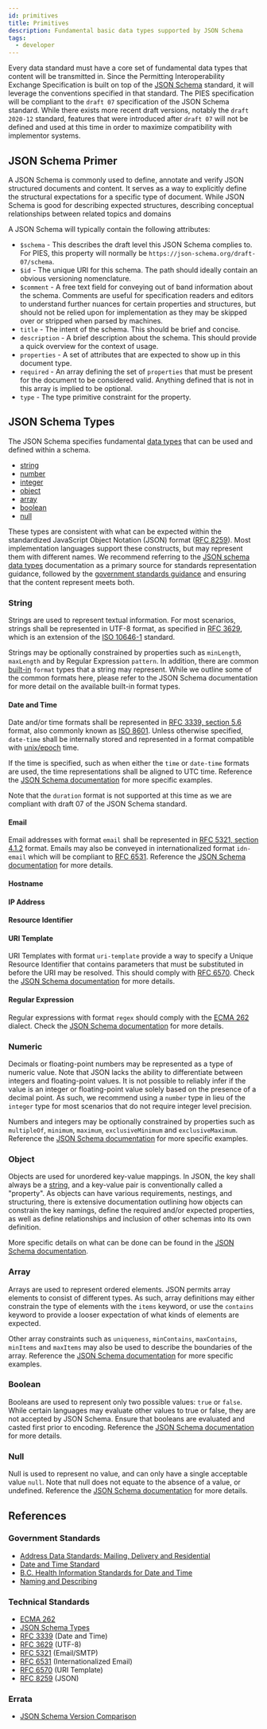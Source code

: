 ```yaml
---
id: primitives
title: Primitives
description: Fundamental basic data types supported by JSON Schema
tags:
  - developer
---
```


Every data standard must have a core set of fundamental data types that content will be transmitted in. Since the
Permitting Interoperability Exchange Specification is built on top of the [JSON Schema](https://json-schema.org/)
standard, it will leverage the conventions specified in that standard. The PIES specification will be compliant to the
`draft 07` specification of the JSON Schema standard. While there exists more recent draft versions, notably the
`draft 2020-12` standard, features that were introduced after `draft 07` will not be defined and used at this time in
order to maximize compatibility with implementor systems.

## JSON Schema Primer

A JSON Schema is commonly used to define, annotate and verify JSON structured documents and content. It serves as a way
to explicitly define the structural expectations for a specific type of document. While JSON Schema is good for
describing expected structures, describing conceptual relationships between related topics and domains

A JSON Schema will typically contain the following attributes:

- `$schema` - This describes the draft level this JSON Schema complies to. For PIES, this property will normally be `https://json-schema.org/draft-07/schema`.
- `$id` - The unique URI for this schema. The path should ideally contain an obvious versioning nomenclature.
- `$comment` - A free text field for conveying out of band information about the schema. Comments are useful for
specification readers and editors to understand further nuances for certain properties and structures, but should not
be relied upon for implementation as they may be skipped over or stripped when parsed by machines.
- `title` - The intent of the schema. This should be brief and concise.
- `description` - A brief description about the schema. This should provide a quick overview for the context of usage.
- `properties` - A set of attributes that are expected to show up in this document type.
- `required` - An array defining the set of `properties` that must be present for the document to be considered valid.
Anything defined that is not in this array is implied to be optional.
- `type` - The type primitive constraint for the property.

## JSON Schema Types

The JSON Schema specifies fundamental
[data types](https://json-schema.org/understanding-json-schema/reference/type)
that can be used and defined within a schema.

- [string](https://json-schema.org/understanding-json-schema/reference/string)
- [number](https://json-schema.org/understanding-json-schema/reference/numeric#number)
- [integer](https://json-schema.org/understanding-json-schema/reference/numeric#integer)
- [object](https://json-schema.org/understanding-json-schema/reference/object)
- [array](https://json-schema.org/understanding-json-schema/reference/array)
- [boolean](https://json-schema.org/understanding-json-schema/reference/boolean)
- [null](https://json-schema.org/understanding-json-schema/reference/null)

These types are consistent with what can be expected within the standardized JavaScript Object Notation (JSON) format
([RFC 8259](https://datatracker.ietf.org/doc/html/rfc8259)). Most implementation languages support these constructs, but
may represent them with different names. We recommend referring to the
[JSON schema data types](https://json-schema.org/understanding-json-schema/reference/type) documentation as a primary
source for standards representation guidance, followed by the [government standards guidance](#government-standards) and
ensuring that the content represent meets both.

### String

Strings are used to represent textual information. For most scenarios, strings shall be represented in UTF-8 format, as
specified in [RFC 3629](https://datatracker.ietf.org/doc/html/rfc3629), which is an extension of the [ISO 10646-1](https://www.iso.org/standard/76835.html)
standard.

Strings may be optionally constrained by properties such as `minLength`, `maxLength` and by Regular Expression
`pattern`. In addition, there are common
[built-in](https://json-schema.org/understanding-json-schema/reference/string#built-in-formats) `format` types that a
string may represent. While we outline some of the common formats here, please refer to the JSON Schema documentation
for more detail on the available built-in format types.

#### Date and Time

Date and/or time formats shall be represented in
[RFC 3339, section 5.6](https://datatracker.ietf.org/doc/html/rfc3339#section-5.6) format, also commonly known as
[ISO 8601](https://www.iso.org/iso-8601-date-and-time-format.html). Unless otherwise specified, `date-time` shall be
internally stored and represented in a format compatible with [unix/epoch](https://en.wikipedia.org/wiki/Unix_time)
time.

If the time is specified, such as when either the `time` or `date-time` formats are used, the time representations
shall be aligned to UTC time. Reference the
[JSON Schema documentation](https://json-schema.org/understanding-json-schema/reference/string#dates-and-times) for more
specific examples.

Note that the `duration` format is not supported at this time as we are compliant with draft 07 of the JSON Schema standard.

#### Email

Email addresses with format `email` shall be represented in
[RFC 5321, section 4.1.2](https://datatracker.ietf.org/doc/html/rfc5321#section-4.1.2) format. Emails may also be
conveyed in internationalized format `idn-email` which will be compliant to
[RFC 6531](https://datatracker.ietf.org/doc/html/rfc6531). Reference the
[JSON Schema documentation](https://json-schema.org/understanding-json-schema/reference/string#email-addresses) for more
details.

#### Hostname

#### IP Address

#### Resource Identifier

#### URI Template

URI Templates with format `uri-template` provide a way to specify a Unique Resource Identifier that contains parameters
that must be substituted in before the URI may be resolved. This should comply with
[RFC 6570](https://datatracker.ietf.org/doc/html/rfc6570). Check the
[JSON Schema documentation](https://json-schema.org/understanding-json-schema/reference/string#uri-template) for
more details.

#### Regular Expression

Regular expressions with format `regex` should comply with the
[ECMA 262](https://ecma-international.org/publications-and-standards/standards/ecma-262/) dialect. Check the
[JSON Schema documentation](https://json-schema.org/understanding-json-schema/reference/string#regular-expressions) for
more details.

### Numeric

Decimals or floating-point numbers may be represented as a type of numeric value. Note that JSON lacks the ability to
differentiate between integers and floating-point values. It is not possible to reliably infer if the value is an
integer or floating-point value solely based on the presence of a decimal point. As such, we recommend using a `number`
type in lieu of the `integer` type for most scenarios that do not require integer level precision.

Numbers and integers may be optionally constrained by properties such as `multipleOf`, `minimum`, `maximum`,
`exclusiveMinimum` and `exclusiveMaximum`. Reference the
[JSON Schema documentation](https://json-schema.org/understanding-json-schema/reference/numeric) for more specific
examples.

### Object

Objects are used for unordered key-value mappings. In JSON, the key shall always be a [string](#string), and a
key-value pair is conventionally called a "property". As objects can have various requirements, nestings, and
structuring, there is extensive documentation outlining how objects can constrain the key namings, define the required
and/or expected properties, as well as define relationships and inclusion of other schemas into its own definition.

More specific details on what can be done can be found in the
[JSON Schema documentation](https://json-schema.org/understanding-json-schema/reference/object).

### Array

Arrays are used to represent ordered elements. JSON permits array elements to consist of different types. As such,
array definitions may either constrain the type of elements with the `items` keyword, or use the `contains` keyword to
provide a looser expectation of what kinds of elements are expected.

Other array constraints such as `uniqueness`, `minContains`, `maxContains`, `minItems` and `maxItems` may also be used
to describe the boundaries of the array. Reference the
[JSON Schema documentation](https://json-schema.org/understanding-json-schema/reference/array) for more specific examples.

### Boolean

Booleans are used to represent only two possible values: `true` or `false`. While certain languages may evaluate other
values to true or false, they are not accepted by JSON Schema. Ensure that booleans are evaluated and casted first
prior to encoding. Reference the
[JSON Schema documentation](https://json-schema.org/understanding-json-schema/reference/boolean) for more details.

### Null

Null is used to represent no value, and can only have a single acceptable value `null`. Note that null does not equate
to the absence of a value, or undefined. Reference the
[JSON Schema documentation](https://json-schema.org/understanding-json-schema/reference/null) for more details.

## References

### Government Standards

- [Address Data Standards: Mailing, Delivery and Residential](https://www2.gov.bc.ca/assets/gov/government/services-for-government-and-broader-public-sector/information-technology-services/standards-files/address_data_standards_-_mailing_delivery_residential.pdf)
- [Date and Time Standard](https://www2.gov.bc.ca/assets/gov/government/services-for-government-and-broader-public-sector/information-technology-services/standards-files/date_and_time_standard.pdf)
- [B.C. Health Information Standards for Date and Time](https://www2.gov.bc.ca/gov/content/health/practitioner-professional-resources/health-information-standards/standards-catalogue/date-time)
- [Naming and Describing](https://bcgov.github.io/data-publication/pages/dsg_naming_describing.html)

### Technical Standards

- [ECMA 262](https://ecma-international.org/publications-and-standards/standards/ecma-262/)
- [JSON Schema Types](https://json-schema.org/understanding-json-schema/reference/type)
- [RFC 3339](https://datatracker.ietf.org/doc/html/rfc3339) (Date and Time)
- [RFC 3629](https://datatracker.ietf.org/doc/html/rfc3629) (UTF-8)
- [RFC 5321](https://datatracker.ietf.org/doc/html/rfc5321) (Email/SMTP)
- [RFC 6531](https://datatracker.ietf.org/doc/html/rfc6531) (Internationalized Email)
- [RFC 6570](https://datatracker.ietf.org/doc/html/rfc6570) (URI Template)
- [RFC 8259](https://datatracker.ietf.org/doc/html/rfc8259) (JSON)

### Errata

- [JSON Schema Version Comparison](https://ajv.js.org/guide/schema-language.html#json-schema)

